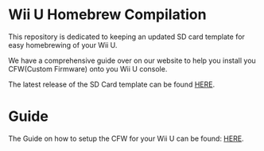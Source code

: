 # Wii U Homebrew Compilation
<p>This repository is dedicated to keeping an updated SD card template for easy homebrewing of your Wii U.</p>
<p>We have a comprehensive guide over on our website to help you install you CFW(Custom Firmware) onto you Wii U console.</p>
<p>The latest release of the SD Card template can be found <a href="https://github.com/Cal-theDevGirl/Wii-U-Homebrew-Compilation/releases">HERE</a>.</p>
<h1>Guide</h1>
<p>The Guide on how to setup the CFW for your Wii U can be found: <a href="https://thatgamersden.wordpress.com/2023/02/18/a-dummies-guide-to-jailbreaking-your-wii-u/">HERE</a>.</p>
